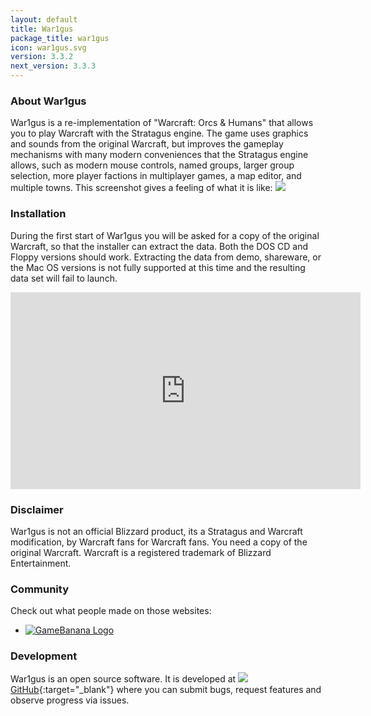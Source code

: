 ```yaml
---
layout: default
title: War1gus
package_title: war1gus
icon: war1gus.svg
version: 3.3.2
next_version: 3.3.3
---
```

### About War1gus

War1gus is a re-implementation of "Warcraft: Orcs & Humans" that allows you to
play Warcraft with the Stratagus engine. The game uses graphics and sounds from
the original Warcraft, but improves the gameplay mechanisms with many modern
conveniences that the Stratagus engine allows, such as modern mouse controls,
named groups, larger group selection, more player factions in multiplayer games,
a map editor, and multiple towns. This screenshot gives a feeling of what it is
like: ![](img/promoScreenWar1gus.png)

### Installation

During the first start of War1gus you will be asked for a copy of the original
Warcraft, so that the installer can extract the data. Both the DOS CD and Floppy
versions should work. Extracting the data from demo, shareware, or the Mac OS
versions is not fully supported at this time and the resulting data set will
fail to launch.

<iframe width="560" height="315" src="https://www.youtube.com/embed/-5MuIhPcKiU?si=MT4dt0SUZ-1pjAip" title="YouTube video player" frameborder="0" allow="accelerometer; autoplay; clipboard-write; encrypted-media; gyroscope; picture-in-picture; web-share" referrerpolicy="strict-origin-when-cross-origin" allowfullscreen></iframe>

### Disclaimer

War1gus is not an official Blizzard product, its a Stratagus and Warcraft
modification, by Warcraft fans for Warcraft fans. You need a copy of the
original Warcraft.  Warcraft is a registered trademark of Blizzard
Entertainment.

### Community

Check out what people made on those websites:

- [![GameBanana Logo](https://images.gamebanana.com/static/img/logo.png)](https://gamebanana.com/games/9777)

### Development

War1gus is an open source software. It is developed at
[![](img/github.svg)GitHub](https://github.com/Wargus/war1gus){:target="_blank"}
where you can submit bugs, request features and observe progress via issues.
